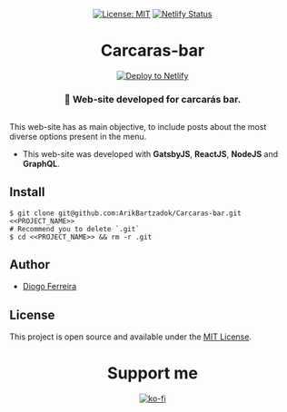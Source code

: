 <div align="center" style="margin-bottom:30px">

[![License: MIT](https://img.shields.io/badge/License-MIT-blue.svg)](https://opensource.org/licenses/MIT) [![Netlify Status](https://api.netlify.com/api/v1/badges/01a2e2de-d57d-4d89-8322-95685000e60f/deploy-status)](https://app.netlify.com/sites/carcaras/deploys/)

# Carcaras-bar

[![Deploy to Netlify](https://www.netlify.com/img/deploy/button.svg)](https://carcaras.netlify.com?repository=https://github.com/ArikBartzadok/Carcaras-bar/) 

### 🍺 Web-site developed for carcarás bar.

</div>

This web-site has as main objective, to include posts about the most diverse options present in the menu.

- This web-site was developed with **GatsbyJS**, **ReactJS**, **NodeJS** and **GraphQL**.

## Install

```
$ git clone git@github.com:ArikBartzadok/Carcaras-bar.git <<PROJECT_NAME>>
# Recommend you to delete `.git`
$ cd <<PROJECT_NAME>> && rm -r .git
```

## Author

- [Diogo Ferreira](https://diogodeveloper.netlify.com/)

## License

This project is open source and available under the [MIT License](LICENSE).


<div align="center" style="margin-bottom:30px">

# Support me  
[![ko-fi](https://www.ko-fi.com/img/githubbutton_sm.svg)](https://ko-fi.com/C0C81IJH6)

</div>
